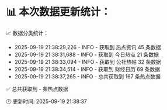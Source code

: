 📊 本次数据更新统计：
==========================

📈 数据分类统计：
- 2025-09-19 21:38:29,226 - INFO - 获取到 热点资讯 45 条数据
- 2025-09-19 21:38:31,688 - INFO - 获取到 今日热点 21 条数据
- 2025-09-19 21:38:33,094 - INFO - 获取到 公社热帖 32 条数据
- 2025-09-19 21:38:34,514 - INFO - 获取到 财经日历 69 条数据
- 2025-09-19 21:38:37,265 - INFO - 总共获取到 167 条热点数据

✅ 总共获取到 - 条热点数据

🕐 更新时间: 2025-09-19 21:38:37
